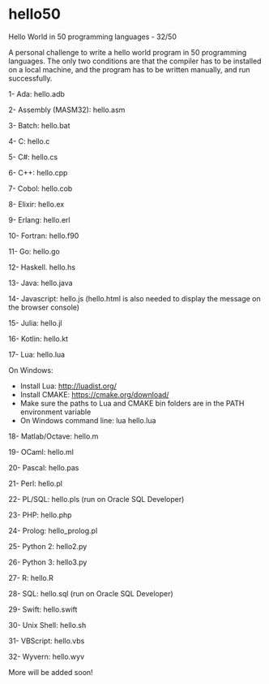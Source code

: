 # hello50
Hello World in 50 programming languages - 32/50

A personal challenge to write a hello world program in 50 programming languages. The only two conditions are that the compiler has to be installed on a local machine, and the program has to be written manually, and run successfully.

1- Ada: hello.adb

2- Assembly (MASM32): hello.asm

3- Batch: hello.bat

4- C: hello.c

5- C#: hello.cs

6- C++: hello.cpp

7- Cobol: hello.cob

8- Elixir: hello.ex

9- Erlang: hello.erl

10- Fortran: hello.f90

11- Go: hello.go

12- Haskell. hello.hs

13- Java: hello.java

14- Javascript: hello.js (hello.html is also needed to display the message on the browser console)

15- Julia: hello.jl

16- Kotlin: hello.kt

17- Lua: hello.lua

On Windows:
- Install Lua: http://luadist.org/
- Install CMAKE: https://cmake.org/download/
- Make sure the paths to Lua and CMAKE bin folders are in the PATH environment variable
- On Windows command line: lua hello.lua

18- Matlab/Octave: hello.m

19- OCaml: hello.ml

20- Pascal: hello.pas

21- Perl: hello.pl

22- PL/SQL: hello.pls (run on Oracle SQL Developer)

23- PHP: hello.php

24- Prolog: hello_prolog.pl

25- Python 2: hello2.py

26- Python 3: hello3.py

27- R: hello.R

28- SQL: hello.sql (run on Oracle SQL Developer)

29- Swift: hello.swift

30- Unix Shell: hello.sh

31- VBScript: hello.vbs

32- Wyvern: hello.wyv

More will be added soon!
